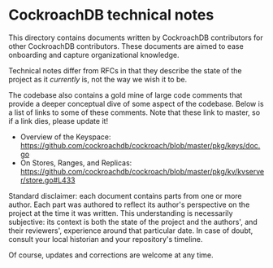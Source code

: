 CockroachDB technical notes
============================

This directory contains documents written by CockroachDB contributors
for other CockroachDB contributors. These documents are aimed to ease
onboarding and capture organizational knowledge.

Technical notes differ from RFCs in that they describe the state of
the project as it *currently* is, not the way we wish it to be.

The codebase also contains a gold mine of large code comments that provide a deeper conceptual dive of some aspect of the codebase. Below is a list of links to some of these comments. Note that these link to master, so if a link dies, please update it!
- Overview of the Keyspace: https://github.com/cockroachdb/cockroach/blob/master/pkg/keys/doc.go
- On Stores, Ranges, and Replicas: https://github.com/cockroachdb/cockroach/blob/master/pkg/kv/kvserver/store.go#L433

Standard disclaimer: each document contains parts from one or more
author. Each part was authored to reflect its author's perspective on
the project at the time it was written. This understanding is
necessarily subjective: its context is both the state of the project
and the authors', and their reviewers', experience around that
particular date. In case of doubt, consult your local historian and
your repository's timeline.

Of course, updates and corrections are welcome at any time.
